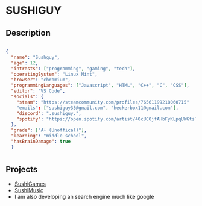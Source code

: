 # SUSHIGUY

## Description
```json

{
  "name": "Sushguy",
  "age": 12,
  "intrests": ["programming", "gaming", "tech"],
  "operatingSystem": "Linux Mint",
  "browser": "chromium",
  "programmingLanguages": ["Javascript", "HTML", "C++", "C", "CSS"],
  "editor": "VS Code",
  "socials": {
    "steam": "https://steamcommunity.com/profiles/76561199218060715"
    "emails": ["sushiguy35@gmail.com", "heckerbox11@gmail.com"],
    "discord": ".sushiguy.",
    "spotify": "https://open.spotify.com/artist/40cUC0jfAHbFyKLpqUWGts?si=otjttYqsTFGqmgETLd9_7w",
  },
  "grade": ["A+ (Unoffical)"],
  "learning": "middle school",
  "hasBrainDamage": true
  }
```

#

## Projects

* [SushiGames](https://sushigames.org)
* [SushiMusic](https://open.spotify.com/artist/40cUC0jfAHbFyKLpqUWGts?si=otjttYqsTFGqmgETLd9_7w)
* I am also developing an search engine much like google

